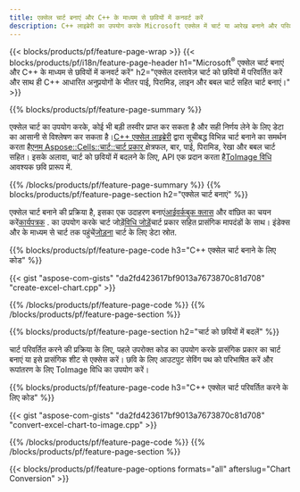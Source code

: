 ```yaml
---
title: एक्सेल चार्ट बनाएं और C++ के माध्यम से छवियों में कनवर्ट करें
description: C++ लाइब्रेरी का उपयोग करके Microsoft एक्सेल में चार्ट या आरेख बनाने और परिवर्तित करने के लिए स्रोत कोड
---
```

{{< blocks/products/pf/feature-page-wrap >}}
{{< blocks/products/pf/i18n/feature-page-header h1="Microsoft<sup>&reg;</sup> एक्सेल चार्ट बनाएं और C++ के माध्यम से छवियों में कनवर्ट करें" h2="एक्सेल दस्तावेज़ चार्ट को छवियों में परिवर्तित करें और साथ ही C++ आधारित अनुप्रयोगों के भीतर पाई, पिरामिड, लाइन और बबल चार्ट सहित चार्ट बनाएं।" >}}

{{% blocks/products/pf/feature-page-summary %}}

 एक्सेल चार्ट का उपयोग करके, कोई भी बड़ी तस्वीर प्राप्त कर सकता है और सही निर्णय लेने के लिए डेटा का आसानी से विश्लेषण कर सकता है।[C++ एक्सेल लाइब्रेरी](/cells/hi/cpp/) द्वारा सूचीबद्ध विभिन्न चार्ट बनाने का समर्थन करता है[एनम Aspose::Cells::चार्ट::चार्ट प्रकार
](https://reference.aspose.com/cells/cpp/namespace/aspose.cells.charts#a2f17e69bcefc754569019185d0621b70) क्षेत्रफल, बार, पाई, पिरामिड, रेखा और बबल चार्ट सहित। इसके अलावा, चार्ट को छवियों में बदलने के लिए, API एक प्रदान करता है[ToImage विधि](https://reference.aspose.com/cells/cpp/class/aspose.cells.charts.i_sparkline#a28d76dd585c48366e1657f2982722ddb) आवश्यक छवि प्रारूप में.

{{% /blocks/products/pf/feature-page-summary %}}
{{% blocks/products/pf/feature-page-section h2="एक्सेल चार्ट बनाएं" %}}

 एक्सेल चार्ट बनाने की प्रक्रिया है, इसका एक उदाहरण बनाएं[आईवर्कबुक क्लास](https://reference.aspose.com/cells/cpp/class/aspose.cells.i_workbook) और वांछित का चयन करें[कार्यपत्रक](https://reference.aspose.com/cells/cpp/class/aspose.cells.i_worksheet_collection#a5574d624796043233420d0e0459ccc43) . का उपयोग करके चार्ट जोड़ें[विधि जोड़ें](https://reference.aspose.com/cells/cpp/class/aspose.cells.charts.i_chart_collection#ab7e8cce835c251a4682605299a6aa068)चार्ट प्रकार सहित प्रासंगिक मापदंडों के साथ। इंडेक्स और के माध्यम से चार्ट तक पहुंचें[जोड़ना](https://reference.aspose.com/cells/cpp/class/aspose.cells.charts.i_series_collection#a8f4dc4d883f32f65b1fb673e2aa7862f) चार्ट के लिए डेटा स्रोत.

{{% blocks/products/pf/feature-page-code h3="C++ एक्सेल चार्ट बनाने के लिए कोड" %}}

{{< gist "aspose-com-gists" "da2fd423617bf9013a7673870c81d708" "create-excel-chart.cpp" >}}

{{% /blocks/products/pf/feature-page-code %}}
{{% /blocks/products/pf/feature-page-section %}}

{{% blocks/products/pf/feature-page-section h2="चार्ट को छवियों में बदलें" %}}


चार्ट परिवर्तित करने की प्रक्रिया के लिए, पहले उपरोक्त कोड का उपयोग करके प्रासंगिक प्रकार का चार्ट बनाएं या इसे प्रासंगिक शीट से एक्सेस करें। छवि के लिए आउटपुट सेविंग पथ को परिभाषित करें और रूपांतरण के लिए ToImage विधि का उपयोग करें।

 
{{% blocks/products/pf/feature-page-code h3="C++ एक्सेल चार्ट परिवर्तित करने के लिए कोड" %}}

{{< gist "aspose-com-gists" "da2fd423617bf9013a7673870c81d708" "convert-excel-chart-to-image.cpp" >}}

{{% /blocks/products/pf/feature-page-code %}}
{{% /blocks/products/pf/feature-page-section %}}

{{< blocks/products/pf/feature-page-options formats="all" afterslug="Chart Conversion" >}}
